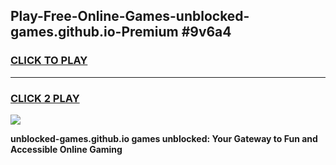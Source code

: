 
## Play-Free-Online-Games-unblocked-games.github.io-Premium #9v6a4
<h3>
<a href="https://premium.freeplayer.one?title=unblocked-games.github.io&ref=8M">CLICK TO PLAY</a></h3>
<hr>

<h3>
<a href="https://premium.freeplayer.one?title=unblocked-games.github.io&ref=8M">CLICK 2 PLAY</a>
  
</h3>

<a href="https://premium.freeplayer.one?title=unblocked-games.github.io&ref=8M"><img src="https://clearcache.store/games.png"></a>


**unblocked-games.github.io games unblocked: Your Gateway to Fun and Accessible Online Gaming**
